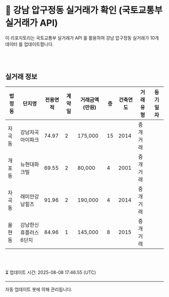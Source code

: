 
# 🚩 강남 압구정동 실거래가 확인 (국토교통부 실거래가 API)

이 리포지토리는 국토교통부 실거래가 API 를 활용하여 강남 압구정동 실거래가 10개 데이터 를 업데이트합니다.

<br>
<br>

## 실거래 정보
| 법정동 | 단지명 | 전용면적 | 계약일 | 거래금액(만원) | 층 | 건축연도 | 거래유형 | 등기일자 |
| --- | --- | --- | --- | --- | --- | --- | --- | --- |
| 자곡동 | 강남자곡아이파크 | 74.97 | 2 | 175,000 | 15 | 2014 | 중개거래 |  |
| 개포동 | 뉴현대파크빌 | 69.55 | 2 | 80,000 | 4 | 2001 | 중개거래 |  |
| 자곡동 | 래미안강남힐즈 | 91.96 | 2 | 190,000 | 4 | 2014 | 중개거래 |  |
| 율현동 | 강남한신휴플러스6단지 | 84.96 | 1 | 145,000 | 8 | 2015 | 중개거래 |  |

<br>
<br>

⏳ 업데이트 시간: 2025-08-08 17:46:55 (UTC)

---
자동 업데이트 봇에 의해 관리됩니다.
    